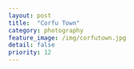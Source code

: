 ```yaml
---
layout: post
title:  "Corfu Town"
category: photography
feature_image: /img/corfutown.jpg
detail: false 
priority: 12
---
```

